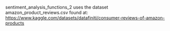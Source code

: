sentiment_analysis_functions_2 uses the dataset amazon_product_reviews.csv found at: https://www.kaggle.com/datasets/datafiniti/consumer-reviews-of-amazon-products

